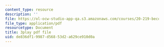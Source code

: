 ```yaml
---
content_type: resource
description: ''
file: https://ol-ocw-studio-app-qa.s3.amazonaws.com/courses/20-219-becoming-the-next-bill-nye-writing-and-hosting-the-educational-show-january-iap-2015/de836df19987d56853d2a629ce910d0a_BPEygcf5Qv4.pdf
file_type: application/pdf
resourcetype: Document
title: 3play pdf file
uid: de836df1-9987-d568-53d2-a629ce910d0a
---
```

